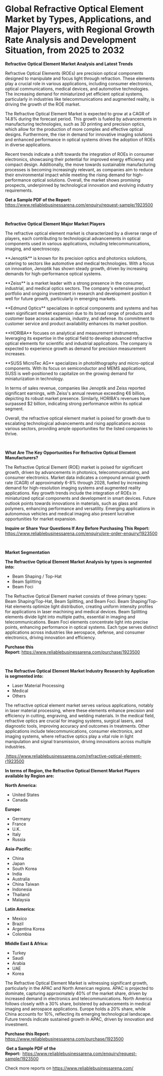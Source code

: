 <p><h1>Global Refractive Optical Element Market by Types, Applications, and Major Players, with Regional Growth Rate Analysis and Development Situation, from 2025 to 2032</h1></p><p><strong>Refractive Optical Element Market Analysis and Latest Trends</strong></p>
<p><p>Refractive Optical Elements (ROEs) are precision optical components designed to manipulate and focus light through refraction. These elements play a crucial role in various applications, including consumer electronics, optical communications, medical devices, and automotive technologies. The increasing demand for miniaturized yet efficient optical systems, particularly in industries like telecommunications and augmented reality, is driving the growth of the ROE market.</p><p>The Refractive Optical Element Market is expected to grow at a CAGR of 14.8% during the forecast period. This growth is fueled by advancements in manufacturing technologies, such as 3D printing and precision optics, which allow for the production of more complex and effective optical designs. Furthermore, the rise in demand for innovative imaging solutions and enhanced performance in optical systems drives the adoption of ROEs in diverse applications.</p><p>Recent trends indicate a shift towards the integration of ROEs in consumer electronics, showcasing their potential for improved energy efficiency and compact design. Additionally, the move towards sustainable manufacturing processes is becoming increasingly relevant, as companies aim to reduce their environmental impact while meeting the rising demand for high-performance optical solutions. Overall, the market shows promising prospects, underpinned by technological innovation and evolving industry requirements.</p></p>
<p><strong>Get a Sample PDF of the Report:&nbsp;</strong> <a href="https://www.reliablebusinessarena.com/enquiry/request-sample/1923500?utm_campaign=2939&utm_medium=2&utm_source=Github&utm_content=ia&utm_term=28032025&utm_id=refractive-optical-element">https://www.reliablebusinessarena.com/enquiry/request-sample/1923500</a></p>
<p>&nbsp;</p>
<p><strong>Refractive Optical Element Major Market Players</strong></p>
<p><p>The refractive optical element market is characterized by a diverse range of players, each contributing to technological advancements in optical components used in various applications, including telecommunications, imaging, and spectroscopy.</p><p>**Jenoptik** is known for its precision optics and photonics solutions, catering to sectors like automotive and medical technologies. With a focus on innovation, Jenoptik has shown steady growth, driven by increasing demands for high-performance optical systems. </p><p>**Zeiss** is a market leader with a strong presence in the consumer, industrial, and medical optics sectors. The company's extensive product portfolio and ongoing investment in research and development position it well for future growth, particularly in emerging markets. </p><p>**Edmund Optics** specializes in optical components and systems and has seen significant market expansion due to its broad range of products and customer base across academia, industry, and defense. Its commitment to customer service and product availability enhances its market position.</p><p>**HORIBA** focuses on analytical and measurement instruments, leveraging its expertise in the optical field to develop advanced refractive optical elements for scientific and industrial applications. The company is expected to experience growth as demand for precision measurement increases.</p><p>**SUSS MicroTec AG** specializes in photolithography and micro-optical components. With its focus on semiconductor and MEMS applications, SUSS is well-positioned to capitalize on the growing demand for miniaturization in technology.</p><p>In terms of sales revenue, companies like Jenoptik and Zeiss reported significant earnings, with Zeiss's annual revenue exceeding €6 billion, depicting its robust market presence. Similarly, HORIBA's revenues have surpassed $2 billion, indicating strong performance within its optical segment.</p><p>Overall, the refractive optical element market is poised for growth due to escalating technological advancements and rising applications across various sectors, providing ample opportunities for the listed companies to thrive.</p></p>
<p>&nbsp;</p>
<p><strong>What Are The Key Opportunities For Refractive Optical Element Manufacturers?</strong></p>
<p><p>The Refractive Optical Element (ROE) market is poised for significant growth, driven by advancements in photonics, telecommunications, and consumer electronics. Market data indicates a compound annual growth rate (CAGR) of approximately 6-8% through 2028, fueled by increasing demand for high-resolution imaging systems and augmented reality applications. Key growth trends include the integration of ROEs in miniaturized optical components and development in smart devices. Future outlook points towards innovations in materials, such as glass and polymers, enhancing performance and versatility. Emerging applications in autonomous vehicles and medical imaging also present lucrative opportunities for market expansion.</p></p>
<p><strong>Inquire or Share Your Questions If Any Before Purchasing This Report:</strong> <a href="https://www.reliablebusinessarena.com/enquiry/pre-order-enquiry/1923500?utm_campaign=2939&utm_medium=2&utm_source=Github&utm_content=ia&utm_term=28032025&utm_id=refractive-optical-element">https://www.reliablebusinessarena.com/enquiry/pre-order-enquiry/1923500</a></p>
<p>&nbsp;</p>
<p><strong>Market Segmentation</strong></p>
<p><strong>The Refractive Optical Element Market Analysis by types is segmented into:</strong></p>
<p><ul><li>Beam Shaping / Top-Hat</li><li>Beam Splitting</li><li>Beam Foci</li></ul></p>
<p><p>The Refractive Optical Element market consists of three primary types: Beam Shaping/Top-Hat, Beam Splitting, and Beam Foci. Beam Shaping/Top-Hat elements optimize light distribution, creating uniform intensity profiles for applications in laser machining and medical devices. Beam Splitting elements divide light into multiple paths, essential in imaging and telecommunications. Beam Foci elements concentrate light into precise points, enhancing performance in optical systems. Each type serves distinct applications across industries like aerospace, defense, and consumer electronics, driving innovation and efficiency.</p></p>
<p><strong>Purchase this Report:&nbsp;</strong><a href="https://www.reliablebusinessarena.com/purchase/1923500?utm_campaign=2939&utm_medium=2&utm_source=Github&utm_content=ia&utm_term=28032025&utm_id=refractive-optical-element">https://www.reliablebusinessarena.com/purchase/1923500</a></p>
<p>&nbsp;</p>
<p><strong>The Refractive Optical Element Market Industry Research by Application is segmented into:</strong></p>
<p><ul><li>Laser Material Processing</li><li>Medical</li><li>Others</li></ul></p>
<p><p>The refractive optical element market serves various applications, notably in laser material processing, where these elements enhance precision and efficiency in cutting, engraving, and welding materials. In the medical field, refractive optics are crucial for imaging systems, surgical lasers, and diagnostic tools, improving accuracy and outcomes in treatments. Other applications include telecommunications, consumer electronics, and imaging systems, where refractive optics play a vital role in light manipulation and signal transmission, driving innovations across multiple industries.</p></p>
<p><a href="https://www.reliablebusinessarena.com/refractive-optical-element-r1923500?utm_campaign=2939&utm_medium=2&utm_source=Github&utm_content=ia&utm_term=28032025&utm_id=refractive-optical-element">&nbsp;https://www.reliablebusinessarena.com/refractive-optical-element-r1923500</a></p>
<p><strong>In terms of Region, the Refractive Optical Element Market Players available by Region are:</strong></p>
<p>
    <p> <strong> North America: </strong>
        <ul>
            <li>United States</li>
            <li>Canada</li>
        </ul>
        </p> 
    <p> <strong> Europe: </strong>
        <ul>
            <li>Germany</li>
            <li>France</li>
            <li>U.K.</li>
            <li>Italy</li>
            <li>Russia</li>
        </ul>
        </p> 
    <p> <strong> Asia-Pacific: </strong>
        <ul>
            <li>China</li>
            <li>Japan</li>
            <li>South Korea</li>
            <li>India</li>
            <li>Australia</li>
            <li>China Taiwan</li>
            <li>Indonesia</li>
            <li>Thailand</li>
            <li>Malaysia</li>
        </ul>
        </p> 
    <p> <strong> Latin America: </strong>
        <ul>
            <li>Mexico</li>
            <li>Brazil</li>
            <li>Argentina Korea</li>
            <li>Colombia</li>
        </ul>
        </p> 
    <p> <strong> Middle East & Africa: </strong>
        <ul>
            <li>Turkey</li>
            <li>Saudi</li>
            <li>Arabia</li>
            <li>UAE</li>
            <li>Korea</li>
        </ul>
    </p>
    </p>
<p><p>The Refractive Optical Element Market is witnessing significant growth, particularly in the APAC and North American regions. APAC is projected to dominate, capturing approximately 40% of the market share, driven by increased demand in electronics and telecommunications. North America follows closely with a 30% share, bolstered by advancements in medical imaging and aerospace applications. Europe holds a 20% share, while China accounts for 10%, reflecting its emerging technological landscape. Future trends indicate sustained growth in APAC, driven by innovation and investment.</p></p>
<p><strong>Purchase this Report: </strong><a href="https://www.reliablebusinessarena.com/purchase/1923500?utm_campaign=2939&utm_medium=2&utm_source=Github&utm_content=ia&utm_term=28032025&utm_id=refractive-optical-element">https://www.reliablebusinessarena.com/purchase/1923500</a></p>
<p>&nbsp;<strong>Get a Sample PDF of the Report:&nbsp;&nbsp;</strong><a href="https://www.reliablebusinessarena.com/enquiry/request-sample/1923500?utm_campaign=2939&utm_medium=2&utm_source=Github&utm_content=ia&utm_term=28032025&utm_id=refractive-optical-element">https://www.reliablebusinessarena.com/enquiry/request-sample/1923500</a></p>
<p><strong></strong></p>
<p>Check more reports on <a href="https://www.reliablebusinessarena.com/?utm_campaign=2939&utm_medium=2&utm_source=Github&utm_content=ia&utm_term=28032025&utm_id=refractive-optical-element">https://www.reliablebusinessarena.com/</a></p>